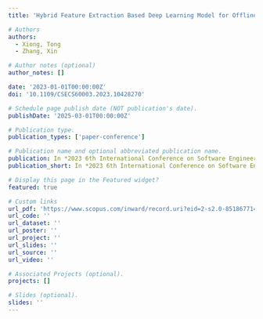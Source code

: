 ```yaml
---
title: 'Hybrid Feature Extraction Based Deep Learning Model for Offline Signature Verification'

# Authors
authors:
  - Xiong, Tong
  - Zhang, Xin

# Author notes (optional)
author_notes: []

date: '2023-01-01T00:00:00Z'
doi: '10.1109/CSECS60003.2023.10428270'

# Schedule page publish date (NOT publication's date).
publishDate: '2025-03-01T00:00:00Z'

# Publication type.
publication_types: ['paper-conference']

# Publication name and optional abbreviated publication name.
publication: In *2023 6th International Conference on Software Engineering and Computer Science, CSECS 2023*
publication_short: In *2023 6th International Conference on Software Engineering and Computer Science, CSECS 2023*

# Display this page in the Featured widget?
featured: true

# Custom links
url_pdf: 'https://www.scopus.com/inward/record.uri?eid=2-s2.0-85186771477&doi=10.1109%2fCSECS60003.2023.10428270&partnerID=40&md5=74cfef9856a3804b8fc540cfb86cdd53'
url_code: ''
url_dataset: ''
url_poster: ''
url_project: ''
url_slides: ''
url_source: ''
url_video: ''

# Associated Projects (optional).
projects: []

# Slides (optional).
slides: ''
---
```

